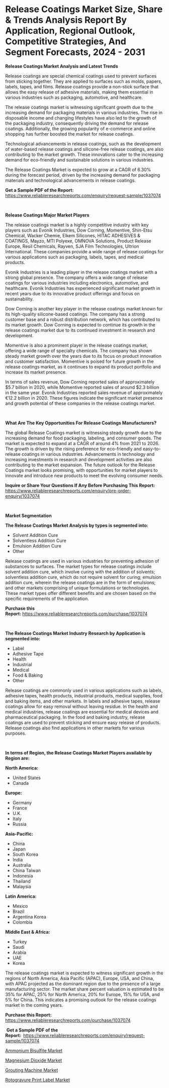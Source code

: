 <p><h1>Release Coatings Market Size, Share & Trends Analysis Report By Application, Regional Outlook, Competitive Strategies, And Segment Forecasts, 2024 - 2031</h1></p><p><strong>Release Coatings Market Analysis and Latest Trends</strong></p>
<p><p>Release coatings are special chemical coatings used to prevent surfaces from sticking together. They are applied to surfaces such as molds, papers, labels, tapes, and films. Release coatings provide a non-stick surface that allows the easy release of adhesive materials, making them essential in various industries such as packaging, automotive, and healthcare.</p><p>The release coatings market is witnessing significant growth due to the increasing demand for packaging materials in various industries. The rise in disposable income and changing lifestyles have also led to the growth of the packaging industry, consequently driving the demand for release coatings. Additionally, the growing popularity of e-commerce and online shopping has further boosted the market for release coatings.</p><p>Technological advancements in release coatings, such as the development of water-based release coatings and silicone-free release coatings, are also contributing to the market growth. These innovations cater to the increasing demand for eco-friendly and sustainable solutions in various industries.</p><p>The Release Coatings Market is expected to grow at a CAGR of 6.30% during the forecast period, driven by the increasing demand for packaging materials and technological advancements in release coatings.</p></p>
<p><strong>Get a Sample PDF of the Report:&nbsp;</strong> <a href="https://www.reliableresearchreports.com/enquiry/request-sample/1037074">https://www.reliableresearchreports.com/enquiry/request-sample/1037074</a></p>
<p>&nbsp;</p>
<p><strong>Release Coatings Major Market Players</strong></p>
<p><p>The release coatings market is a highly competitive industry with key players such as Evonik Industries, Dow Corning, Momentive, Shin-Etsu Chemical, Wacker Chemie, Elkem Silicones, HITAC ADHESIVES & COATINGS, Mayzo, MTI Polyexe, OMNOVA Solutions, Product Release Europe, Resil Chemicals, Rayven, SJA Film Technologies, Ultrion International. These companies provide a wide range of release coatings for various applications such as packaging, labels, tapes, and medical products.</p><p>Evonik Industries is a leading player in the release coatings market with a strong global presence. The company offers a wide range of release coatings for various industries including electronics, automotive, and healthcare. Evonik Industries has experienced significant market growth in recent years due to its innovative product offerings and focus on sustainability.</p><p>Dow Corning is another key player in the release coatings market known for its high-quality silicone-based coatings. The company has a strong customer base and a robust distribution network, which has contributed to its market growth. Dow Corning is expected to continue its growth in the release coatings market due to its continued investment in research and development.</p><p>Momentive is also a prominent player in the release coatings market, offering a wide range of specialty chemicals. The company has shown steady market growth over the years due to its focus on product innovation and customer satisfaction. Momentive is poised for future growth in the release coatings market, as it continues to expand its product portfolio and increase its market presence.</p><p>In terms of sales revenue, Dow Corning reported sales of approximately $5.7 billion in 2020, while Momentive reported sales of around $2.3 billion in the same year. Evonik Industries reported sales revenue of approximately €12.2 billion in 2020. These figures indicate the significant market presence and growth potential of these companies in the release coatings market.</p></p>
<p>&nbsp;</p>
<p><strong>What Are The Key Opportunities For Release Coatings Manufacturers?</strong></p>
<p><p>The global Release Coatings market is witnessing steady growth due to the increasing demand for food packaging, labeling, and consumer goods. The market is expected to expand at a CAGR of around 4% from 2021 to 2026. The growth is driven by the rising preference for eco-friendly and easy-to-release coatings in various industries. Advancements in technology and increasing investments in research and development activities are also contributing to the market expansion. The future outlook for the Release Coatings market looks promising, with opportunities for market players to innovate and introduce new products to meet the evolving consumer needs.</p></p>
<p><strong>Inquire or Share Your Questions If Any Before Purchasing This Report:</strong> <a href="https://www.reliableresearchreports.com/enquiry/pre-order-enquiry/1037074">https://www.reliableresearchreports.com/enquiry/pre-order-enquiry/1037074</a></p>
<p>&nbsp;</p>
<p><strong>Market Segmentation</strong></p>
<p><strong>The Release Coatings Market Analysis by types is segmented into:</strong></p>
<p><ul><li>Solvent Addition Cure</li><li>Solventless Addition Cure</li><li>Emulsion Addition Cure</li><li>Other</li></ul></p>
<p><p>Release coatings are used in various industries for preventing adhesion of substances to surfaces. The market types for release coatings include solvent addition cure, which involve curing with the addition of solvents; solventless addition cure, which do not require solvent for curing; emulsion addition cure, wherein the release coatings are in the form of emulsions; and other markets comprising of unique formulations or technologies. These market types offer different benefits and are chosen based on the specific requirements of the application.</p></p>
<p><strong>Purchase this Report:&nbsp;</strong><a href="https://www.reliableresearchreports.com/purchase/1037074">https://www.reliableresearchreports.com/purchase/1037074</a></p>
<p>&nbsp;</p>
<p><strong>The Release Coatings Market Industry Research by Application is segmented into:</strong></p>
<p><ul><li>Label</li><li>Adhesive Tape</li><li>Health</li><li>Industrial</li><li>Medical</li><li>Food & Baking</li><li>Other</li></ul></p>
<p><p>Release coatings are commonly used in various applications such as labels, adhesive tapes, health products, industrial products, medical supplies, food and baking items, and other markets. In labels and adhesive tapes, release coatings allow for easy removal without leaving residue. In the health and medical industries, release coatings are essential for medical devices and pharmaceutical packaging. In the food and baking industry, release coatings are used to prevent sticking and ensure easy release of products. Release coatings also find applications in other markets for various purposes.</p></p>
<p>&nbsp;</p>
<p><strong>In terms of Region, the Release Coatings Market Players available by Region are:</strong></p>
<p>
    <p> <strong> North America: </strong>
        <ul>
            <li>United States</li>
            <li>Canada</li>
        </ul>
        </p> 
    <p> <strong> Europe: </strong>
        <ul>
            <li>Germany</li>
            <li>France</li>
            <li>U.K.</li>
            <li>Italy</li>
            <li>Russia</li>
        </ul>
        </p> 
    <p> <strong> Asia-Pacific: </strong>
        <ul>
            <li>China</li>
            <li>Japan</li>
            <li>South Korea</li>
            <li>India</li>
            <li>Australia</li>
            <li>China Taiwan</li>
            <li>Indonesia</li>
            <li>Thailand</li>
            <li>Malaysia</li>
        </ul>
        </p> 
    <p> <strong> Latin America: </strong>
        <ul>
            <li>Mexico</li>
            <li>Brazil</li>
            <li>Argentina Korea</li>
            <li>Colombia</li>
        </ul>
        </p> 
    <p> <strong> Middle East & Africa: </strong>
        <ul>
            <li>Turkey</li>
            <li>Saudi</li>
            <li>Arabia</li>
            <li>UAE</li>
            <li>Korea</li>
        </ul>
    </p>
    </p>
<p><p>The release coatings market is expected to witness significant growth in the regions of North America, Asia Pacific (APAC), Europe, USA, and China, with APAC projected as the dominant region due to the presence of a large manufacturing sector. The market share percent valuation is estimated to be 35% for APAC, 25% for North America, 20% for Europe, 15% for USA, and 5% for China. This indicates a promising outlook for the release coatings market in the coming years.</p></p>
<p><strong>Purchase this Report: </strong><a href="https://www.reliableresearchreports.com/purchase/1037074">https://www.reliableresearchreports.com/purchase/1037074</a></p>
<p>&nbsp;<strong>Get a Sample PDF of the Report:&nbsp;&nbsp;</strong><a href="https://www.reliableresearchreports.com/enquiry/request-sample/1037074">https://www.reliableresearchreports.com/enquiry/request-sample/1037074</a></p>
<p><strong></strong></p>
<p><p><a href="https://github.com/julyju69/Market-Research-Report-List-2/blob/main/ammonium-bisulfite-market.md">Ammonium Bisulfite Market</a></p><p><a href="https://github.com/nathandecarvalho/Market-Research-Report-List-2/blob/main/magnesium-dioxide-market.md">Magnesium Dioxide Market</a></p><p><a href="https://spotless-saver-8fd.notion.site/Grouting-Machine-Market-Provides-Detailed-Segmentation-of-this-Market-based-on-Type-Application-an-7aefd00958834ace8557426108bf2f19">Grouting Machine Market</a></p><p><a href="https://view.publitas.com/reportprime-1/rotogravure-print-label-market-analysis-and-market-size-global-industry-overview-market-segmentation-and-forecast-2023-to-2030/">Rotogravure Print Label Market</a></p></p>